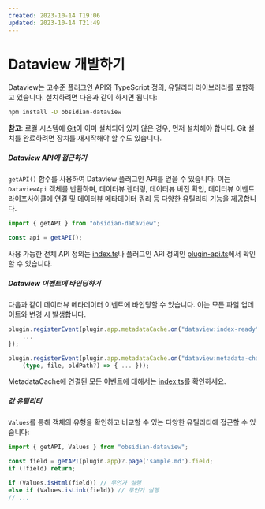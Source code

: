```yaml
---
created: 2023-10-14 T19:06
updated: 2023-10-14 T21:49
---
```

# Dataview 개발하기

Dataview는 고수준 플러그인 API와 TypeScript 정의, 유틸리티 라이브러리를 포함하고 있습니다. 설치하려면 다음과 같이 하시면 됩니다:

```bash
npm install -D obsidian-dataview
```

**참고**: 로컬 시스템에 [Git](http://git-scm.com/)이 이미 설치되어 있지 않은 경우, 먼저 설치해야 합니다. Git 설치를 완료하려면 장치를 재시작해야 할 수도 있습니다.

##### Dataview API에 접근하기

`getAPI()` 함수를 사용하여 Dataview 플러그인 API를 얻을 수 있습니다. 이는 `DataviewApi` 객체를 반환하며, 데이터뷰 렌더링, 데이터뷰 버전 확인, 데이터뷰 이벤트 라이프사이클에 연결 및 데이터뷰 메타데이터 쿼리 등 다양한 유틸리티 기능을 제공합니다.

```ts
import { getAPI } from "obsidian-dataview";

const api = getAPI();
```

사용 가능한 전체 API 정의는 [index.ts](https://github.com/blacksmithgu/obsidian-dataview/blob/master/src/index.ts)나 플러그인 API 정의인 [plugin-api.ts](https://github.com/blacksmithgu/obsidian-dataview/blob/master/src/api/plugin-api.ts)에서 확인할 수 있습니다.

##### Dataview 이벤트에 바인딩하기

다음과 같이 데이터뷰 메타데이터 이벤트에 바인딩할 수 있습니다. 이는 모든 파일 업데이트와 변경 시 발생합니다.

```ts
plugin.registerEvent(plugin.app.metadataCache.on("dataview:index-ready", () => {
    ...
});

plugin.registerEvent(plugin.app.metadataCache.on("dataview:metadata-change",
    (type, file, oldPath?) => { ... }));
```

MetadataCache에 연결된 모든 이벤트에 대해서는 [index.ts](https://github.com/blacksmithgu/obsidian-dataview/blob/master/src/index.ts)를 확인하세요.

##### 값 유틸리티

`Values`를 통해 객체의 유형을 확인하고 비교할 수 있는 다양한 유틸리티에 접근할 수 있습니다:

~~~ts
import { getAPI, Values } from "obsidian-dataview";

const field = getAPI(plugin.app)?.page('sample.md').field;
if (!field) return;

if (Values.isHtml(field)) // 무언가 실행
else if (Values.isLink(field)) // 무언가 실행
// ...
~~~